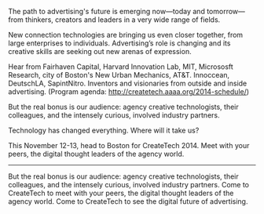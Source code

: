 The path to advertising's future is emerging now—today and tomorrow—from thinkers, creators and leaders in a very wide range of fields. 

New connection technologies are bringing us even closer together, from large enterprises to individuals. Advertising’s role is changing and its creative skills are seeking out new arenas of expression.
 
Hear from Fairhaven Capital, Harvard Innovation Lab, MIT, Micrososft Research, city of Boston's New Urban Mechanics, AT&T. Innoccean, DeutschLA, SapintNitro. Inventors and visionaries from outside and inside advertising. (Program agenda: http://createtech.aaaa.org/2014-schedule/)

But the real bonus is our audience: agency creative technologists, their colleagues, and the intensely curious, involved industry partners.
 
Technology has changed everything. Where will it take us?

This November 12-13, head to Boston for CreateTech 2014. Meet with your peers, the digital thought leaders of the agency world.  



------


But the real bonus is our audience: agency creative technologists, their colleagues, and the intensely curious, involved industry partners. Come to CreateTech to meet with your peers, the digital thought leaders of the agency world. Come to CreateTech to see the digital future of advertising.